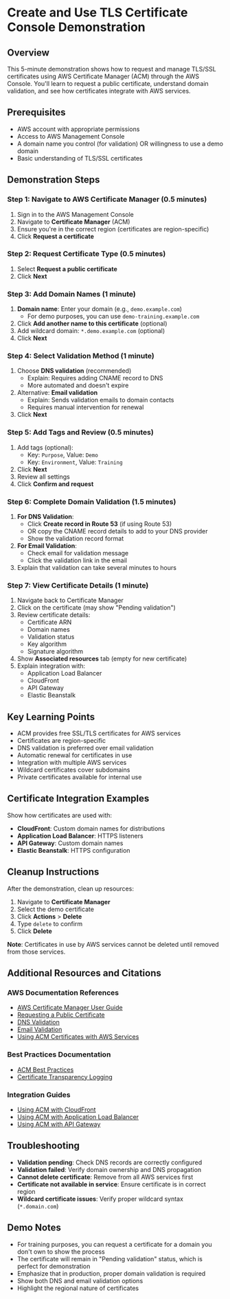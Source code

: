 # Create and Use TLS Certificate Console Demonstration

## Overview
This 5-minute demonstration shows how to request and manage TLS/SSL certificates using AWS Certificate Manager (ACM) through the AWS Console. You'll learn to request a public certificate, understand domain validation, and see how certificates integrate with AWS services.

## Prerequisites
- AWS account with appropriate permissions
- Access to AWS Management Console
- A domain name you control (for validation) OR willingness to use a demo domain
- Basic understanding of TLS/SSL certificates

## Demonstration Steps

### Step 1: Navigate to AWS Certificate Manager (0.5 minutes)
1. Sign in to the AWS Management Console
2. Navigate to **Certificate Manager** (ACM)
3. Ensure you're in the correct region (certificates are region-specific)
4. Click **Request a certificate**

### Step 2: Request Certificate Type (0.5 minutes)
1. Select **Request a public certificate**
2. Click **Next**

### Step 3: Add Domain Names (1 minute)
1. **Domain name**: Enter your domain (e.g., `demo.example.com`)
   - For demo purposes, you can use `demo-training.example.com`
2. Click **Add another name to this certificate** (optional)
3. Add wildcard domain: `*.demo.example.com` (optional)
4. Click **Next**

### Step 4: Select Validation Method (1 minute)
1. Choose **DNS validation** (recommended)
   - Explain: Requires adding CNAME record to DNS
   - More automated and doesn't expire
2. Alternative: **Email validation**
   - Explain: Sends validation emails to domain contacts
   - Requires manual intervention for renewal
3. Click **Next**

### Step 5: Add Tags and Review (0.5 minutes)
1. Add tags (optional):
   - Key: `Purpose`, Value: `Demo`
   - Key: `Environment`, Value: `Training`
2. Click **Next**
3. Review all settings
4. Click **Confirm and request**

### Step 6: Complete Domain Validation (1.5 minutes)
1. **For DNS Validation**:
   - Click **Create record in Route 53** (if using Route 53)
   - OR copy the CNAME record details to add to your DNS provider
   - Show the validation record format
2. **For Email Validation**:
   - Check email for validation message
   - Click the validation link in the email
3. Explain that validation can take several minutes to hours

### Step 7: View Certificate Details (1 minute)
1. Navigate back to Certificate Manager
2. Click on the certificate (may show "Pending validation")
3. Review certificate details:
   - Certificate ARN
   - Domain names
   - Validation status
   - Key algorithm
   - Signature algorithm
4. Show **Associated resources** tab (empty for new certificate)
5. Explain integration with:
   - Application Load Balancer
   - CloudFront
   - API Gateway
   - Elastic Beanstalk

## Key Learning Points
- ACM provides free SSL/TLS certificates for AWS services
- Certificates are region-specific
- DNS validation is preferred over email validation
- Automatic renewal for certificates in use
- Integration with multiple AWS services
- Wildcard certificates cover subdomains
- Private certificates available for internal use

## Certificate Integration Examples
Show how certificates are used with:
- **CloudFront**: Custom domain names for distributions
- **Application Load Balancer**: HTTPS listeners
- **API Gateway**: Custom domain names
- **Elastic Beanstalk**: HTTPS configuration

## Cleanup Instructions
After the demonstration, clean up resources:

1. Navigate to **Certificate Manager**
2. Select the demo certificate
3. Click **Actions** > **Delete**
4. Type `delete` to confirm
5. Click **Delete**

**Note**: Certificates in use by AWS services cannot be deleted until removed from those services.

## Additional Resources and Citations

### AWS Documentation References
- [AWS Certificate Manager User Guide](https://docs.aws.amazon.com/acm/latest/userguide/)
- [Requesting a Public Certificate](https://docs.aws.amazon.com/acm/latest/userguide/gs-acm-request-public.html)
- [DNS Validation](https://docs.aws.amazon.com/acm/latest/userguide/dns-validation.html)
- [Email Validation](https://docs.aws.amazon.com/acm/latest/userguide/email-validation.html)
- [Using ACM Certificates with AWS Services](https://docs.aws.amazon.com/acm/latest/userguide/acm-services.html)

### Best Practices Documentation
- [ACM Best Practices](https://docs.aws.amazon.com/acm/latest/userguide/acm-bestpractices.html)
- [Certificate Transparency Logging](https://docs.aws.amazon.com/acm/latest/userguide/acm-concepts.html#concept-transparency)

### Integration Guides
- [Using ACM with CloudFront](https://docs.aws.amazon.com/acm/latest/userguide/acm-services.html#acm-cloudfront)
- [Using ACM with Application Load Balancer](https://docs.aws.amazon.com/acm/latest/userguide/acm-services.html#acm-elb)
- [Using ACM with API Gateway](https://docs.aws.amazon.com/acm/latest/userguide/acm-services.html#acm-apigateway)

## Troubleshooting
- **Validation pending**: Check DNS records are correctly configured
- **Validation failed**: Verify domain ownership and DNS propagation
- **Cannot delete certificate**: Remove from all AWS services first
- **Certificate not available in service**: Ensure certificate is in correct region
- **Wildcard certificate issues**: Verify proper wildcard syntax (`*.domain.com`)

## Demo Notes
- For training purposes, you can request a certificate for a domain you don't own to show the process
- The certificate will remain in "Pending validation" status, which is perfect for demonstration
- Emphasize that in production, proper domain validation is required
- Show both DNS and email validation options
- Highlight the regional nature of certificates
